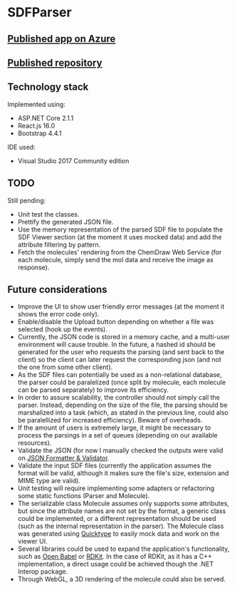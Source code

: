 # SDFParser

## [Published app on Azure](https://sdfparser.azurewebsites.net)

## [Published repository](https://github.com/Zalioth/sdf-parser)

## Technology stack

Implemented using:

- ASP.NET Core 2.1.1
- React.js 16.0
- Bootstrap 4.4.1

IDE used:

- Visual Studio 2017 Community edition

## TODO

Still pending:

- Unit test the classes.
- Prettify the generated JSON file.
- Use the memory representation of the parsed SDF file to populate the SDF Viewer section (at the moment it uses mocked data) and add the attribute filtering by pattern.
- Fetch the molecules' rendering from the ChemDraw Web Service (for each molecule, simply send the mol data and receive the image as response).

## Future considerations

- Improve the UI to show user friendly error messages (at the moment it shows the error code only).
- Enable/disable the Upload button depending on whether a file was selected (hook up the events).
- Currently, the JSON code is stored in a memory cache, and a multi-user environment will cause trouble. In the future, a hashed id should be generated for the user who requests the parsing (and sent back to the client) so the client can later request the corresponding json (and not the one from some other client).
- As the SDF files can potentially be used as a non-relational database, the parser could be paralelized (once split by molecule, each molecule can be parsed separately) to improve its efficiency.
- In order to assure scalability, the controller should not simply call the parser. Instead, depending on the size of the file, the parsing should be marshalized into a task (which, as stated in the previous line, could also be paralellized for increased efficiency). Beware of overheads.
- If the amount of users is extremely large, it might be necessary to process the parsings in a set of queues (depending on our available resources).
- Validate the JSON (for now I manually checked the outputs were valid on [JSON Formatter & Validator](https://jsonformatter.curiousconcept.com).
- Validate the input SDF files (currently the application assumes the format will be valid, although it makes sure the file's size, extension and MIME type are valid).
- Unit testing will require implementing some adapters or refactoring some static functions (Parser and Molecule).
- The serializable class Molecule assumes only supports some attributes, but since the attribute names are not set by the format, a generic class could be implemented, or a different representation should be used (such as the internal representation in the parser). The Molecule class was generated using [Quicktype](https://quicktype.io/) to easily mock data and work on the viewer UI.
- Several libraries could be used to expand the application's functionality, such as [Open Babel](http://openbabel.org) or [RDKit](http://www.rdkit.org/). In the case of RDKit, as it has a C++ implementation, a direct usage could be achieved though the .NET Interop package.
- Through WebGL, a 3D rendering of the molecule could also be served.
